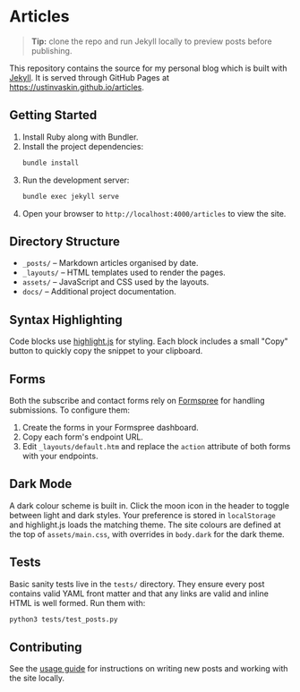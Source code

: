 # Articles

> **Tip:** clone the repo and run Jekyll locally to preview posts before publishing.

This repository contains the source for my personal blog which is built with [Jekyll](https://jekyllrb.com/). It is served through GitHub Pages at <https://ustinvaskin.github.io/articles>.

## Getting Started

1. Install Ruby along with Bundler.
2. Install the project dependencies:
   ```bash
   bundle install
   ```
3. Run the development server:
   ```bash
   bundle exec jekyll serve
   ```
4. Open your browser to `http://localhost:4000/articles` to view the site.

## Directory Structure

- `_posts/` – Markdown articles organised by date.
- `_layouts/` – HTML templates used to render the pages.
- `assets/` – JavaScript and CSS used by the layouts.
- `docs/` – Additional project documentation.

## Syntax Highlighting

Code blocks use [highlight.js](https://highlightjs.org/) for styling. Each block
includes a small "Copy" button to quickly copy the snippet to your clipboard.

## Forms

Both the subscribe and contact forms rely on [Formspree](https://formspree.io/) for handling submissions. To configure them:

1. Create the forms in your Formspree dashboard.
2. Copy each form's endpoint URL.
3. Edit `_layouts/default.htm` and replace the `action` attribute of both forms with your endpoints.

## Dark Mode

A dark colour scheme is built in. Click the moon icon in the header to toggle between light and dark styles. Your preference is stored in `localStorage` and highlight.js loads the matching theme.
The site colours are defined at the top of `assets/main.css`, with overrides in `body.dark` for the dark theme.

## Tests

Basic sanity tests live in the `tests/` directory. They ensure every post contains valid YAML front matter and that any links are valid and inline HTML is well formed. Run them with:

```bash
python3 tests/test_posts.py
```


## Contributing

See the [usage guide](docs/usage.md) for instructions on writing new posts and working with the site locally.
